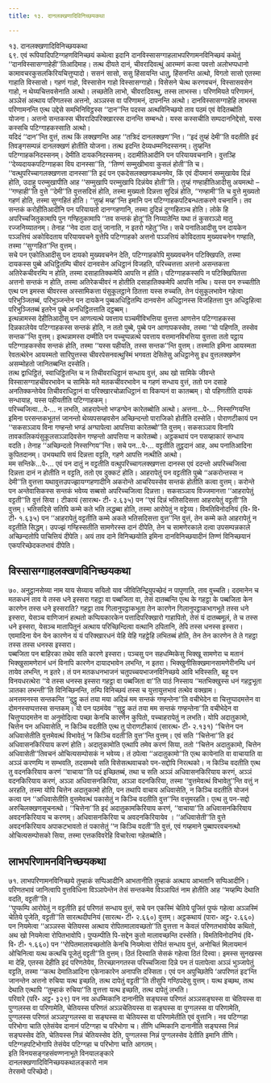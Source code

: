 ```yaml
---
title: १३. दानलक्खणादिविनिच्छयकथा

---
```

१३. दानलक्खणादिविनिच्छयकथा  
६९. एवं रूपियादिपटिग्गहणविनिच्छयं कथेत्वा इदानि दानविस्सासग्गाहलाभपरिणामनविनिच्छयं कथेतुं ‘‘दानविस्सासग्गाहेही’’तिआदिमाह। तत्थ दीयते दानं, चीवरादिवत्थुं आरम्मणं कत्वा पवत्तो अलोभप्पधानो कामावचरकुसलकिरियचित्तुप्पादो। ससनं सासो, ससु हिंसायन्ति धातु, हिंसनन्ति अत्थो, विगतो सासो एतस्मा गाहाति विस्सासो। गहणं गाहो, विस्सासेन गाहो विस्सासग्गाहो। विसेसने चेत्थ करणवचनं, विस्सासवसेन गाहो, न थेय्यचित्तवसेनाति अत्थो। लच्छतेति लाभो, चीवरादिवत्थु, तस्स लाभस्स। परिणमियते परिणामनं, अञ्ञेसं अत्थाय परिणतस्स अत्तनो, अञ्ञस्स वा परिणामनं, दापनन्ति अत्थो। दानविस्सासग्गाहेहि लाभस्स परिणामनन्ति एत्थ उद्देसे समभिनिविट्ठस्स ‘‘दान’’न्ति पदस्स अत्थविनिच्छयो ताव पठमं एवं वेदितब्बोति योजना। अत्तनो सन्तकस्स चीवरादिपरिक्खारस्स दानन्ति सम्बन्धो। यस्स कस्सचीति सम्पदाननिद्देसो, यस्स कस्सचि पटिग्गाहकस्साति अत्थो।  
यदिदं ‘‘दान’’न्ति वुत्तं, तत्थ किं लक्खणन्ति आह ‘‘तत्रिदं दानलक्खण’’न्ति। ‘‘इदं तुय्हं देमी’’ति वदतीति इदं तिवङ्गसम्पन्नं दानलक्खणं होतीति योजना। तत्थ इदन्ति देय्यधम्मनिदस्सनम्। तुय्हन्ति पटिग्गाहकनिदस्सनम्। देमीति दायकनिदस्सनम्। ददामीतिआदीनि पन परियायवचनानि। वुत्तञ्हि ‘‘देय्यदायकपटिग्गाहका विय दानस्सा’’ति, ‘‘तिण्णं सम्मुखीभावा कुसलं होती’’ति च। ‘‘वत्थुपरिच्चागलक्खणत्ता दानस्सा’’ति इदं पन एकदेसलक्खणकथनमेव, किं एवं दीयमानं सम्मुखायेव दिन्नं होति, उदाहु परम्मुखापीति आह ‘‘सम्मुखापि परम्मुखापि दिन्नंयेव होती’’ति। तुय्हं गण्हाहीतिआदीसु अयमत्थो – ‘‘गण्हाही’’ति वुत्ते ‘‘देमी’’ति वुत्तसदिसं होति, तस्मा मुख्यतो दिन्नत्ता सुदिन्नं होति, ‘‘गण्हामी’’ति च वुत्ते मुख्यतो गहणं होति, तस्मा सुग्गहितं होति। ‘‘तुय्हं मय्ह’’न्ति इमानि पन पटिग्गाहकपटिबन्धताकरणे वचनानि। तव सन्तकं करोहीतिआदीनि पन परियायतो दानग्गहणानि, तस्मा दुदिन्नं दुग्गहितञ्च होति। लोके हि अपरिच्चजितुकामापि पुन गण्हितुकामापि ‘‘तव सन्तकं होतू’’ति निय्यातेन्ति यथा तं कुसरञ्ञो मातु रज्जनिय्यातनम्। तेनाह ‘‘नेव दाता दातुं जानाति, न इतरो गहेतु’’न्ति। सचे पनातिआदीसु पन दायकेन पञ्ञत्तियं अकोविदताय परियायवचने वुत्तेपि पटिग्गाहको अत्तनो पञ्ञत्तियं कोविदताय मुख्यवचनेन गण्हाति, तस्मा ‘‘सुग्गहित’’न्ति वुत्तम्।  
सचे पन एकोतिआदीसु पन दायको मुख्यवचनेन देति, पटिग्गाहकोपि मुख्यवचनेन पटिक्खिपति, तस्मा दायकस्स पुब्बे अधिट्ठितम्पि चीवरं दानवसेन अधिट्ठानं विजहति, परिच्चत्तत्ता अत्तनो असन्तकत्ता अतिरेकचीवरम्पि न होति, तस्मा दसाहातिक्कमेपि आपत्ति न होति। पटिग्गाहकस्सपि न पटिक्खिपितत्ता अत्तनो सन्तकं न होति, तस्मा अतिरेकचीवरं न होतीति दसाहातिक्कमेपि आपत्ति नत्थि। यस्स पन रुच्चतीति एत्थ पन इमस्स चीवरस्स अस्सामिकत्ता पंसुकूलट्ठाने ठितत्ता यस्स रुच्चति, तेन पंसुकूलभावेन गहेत्वा परिभुञ्जितब्बं, परिभुञ्जन्तेन पन दायकेन पुब्बअधिट्ठितम्पि दानवसेन अधिट्ठानस्स विजहितत्ता पुन अधिट्ठहित्वा परिभुञ्जितब्बं इतरेन पुब्बे अनधिट्ठितत्ताति दट्ठब्बम्।  
इत्थन्नामस्स देहीतिआदीसु पन आणत्यत्थे पवत्ताय पञ्चमीविभत्तिया वुत्तत्ता आणत्तेन पटिग्गाहकस्स दिन्नकालेयेव पटिग्गाहकस्स सन्तकं होति, न ततो पुब्बे, पुब्बे पन आणापकस्सेव, तस्मा ‘‘यो पहिणति, तस्सेव सन्तक’’न्ति वुत्तम्। इत्थन्नामस्स दम्मीति पन पच्चुप्पन्नत्थे पवत्ताय वत्तमानविभत्तिया वुत्तत्ता ततो पट्ठाय पटिग्गाहकस्सेव सन्तकं होति, तस्मा ‘‘यस्स पहीयति, तस्स सन्तक’’न्ति वुत्तम्। तस्माति इमिना आयस्मता रेवतत्थेरेन आयस्मतो सारिपुत्तस्स चीवरपेसनवत्थुस्मिं भगवता देसितेसु अधिट्ठानेसु इध वुत्तलक्खणेन असम्मोहतो जानितब्बन्ति दस्सेति।  
तत्थ द्वाधिट्ठितं, स्वाधिट्ठितन्ति च न तिचीवराधिट्ठानं सन्धाय वुत्तं, अथ खो सामिके जीवन्ते विस्सासग्गाहचीवरभावेन च सामिके मते मतकचीवरभावेन च गहणं सन्धाय वुत्तं, ततो पन दसाहे अनतिक्कन्तेयेव तिचीवराधिट्ठानं वा परिक्खारचोळाधिट्ठानं वा विकप्पनं वा कातब्बम्। यो पहिणतीति दायकं सन्धायाह, यस्स पहीयतीति पटिग्गाहकम्।  
परिच्चजित्वा…पे॰… न लभति, आहरापेन्तो भण्डग्घेन कारेतब्बोति अत्थो। अत्तना…पे॰… निस्सग्गियन्ति इमिना परसन्तकभूतत्तं जानन्तो थेय्यपसय्हवसेन अच्छिन्दन्तो पाराजिको होतीति दस्सेति। पोराणटीकायं पन ‘‘सकसञ्ञाय विना गण्हन्तो भण्डं अग्घापेत्वा आपत्तिया कारेतब्बो’’ति वुत्तम्। सकसञ्ञाय विनापि तावकालिकपंसुकूलसञ्ञादिवसेन गण्हन्तो आपत्तिया न कारेतब्बो। अट्ठकथायं पन पसय्हाकारं सन्धाय वदति। तेनाह ‘‘अच्छिन्दतो निस्सग्गिय’’न्ति। सचे पन…पे॰… वट्टतीति तुट्ठदानं आह, अथ पनातिआदिना कुपितदानम्। उभयथापि सयं दिन्नत्ता वट्टति, गहणे आपत्ति नत्थीति अत्थो।  
मम सन्तिके…पे॰… एवं पन दातुं न वट्टतीति वत्थुपरिच्चागलक्खणत्ता दानस्स एवं ददन्तो अपरिच्चजित्वा दिन्नत्ता दानं न होतीति न वट्टति, ततो एव दुक्कटं होति। आहरापेतुं पन वट्टतीति पुब्बे ‘‘अकरोन्तस्स न देमी’’ति वुत्तत्ता यथावुत्तउपज्झायग्गहणादीनि अकरोन्ते आचरियस्सेव सन्तकं होतीति कत्वा वुत्तम्। करोन्ते पन अन्तेवासिकस्स सन्तकं भवेय्य सब्बसो अपरिच्चजित्वा दिन्नत्ता। सकसञ्ञाय विज्जमानत्ता ‘‘आहरापेतुं वट्टती’’ति वुत्तं सिया। टीकायं (सारत्थ॰ टी॰ २.६३५) पन ‘‘एवं दिन्नं भतिसदिसत्ता आहरापेतुं वट्टती’’ति वुत्तम्। भतिसदिसे सतिपि कम्मे कते भति लद्धब्बा होति, तस्मा आरोपेतुं न वट्टेय्य। विमतिविनोदनियं (वि॰ वि॰ टी॰ १.६३५) पन ‘‘आहरापेतुं वट्टतीति कम्मे अकते भतिसदिसत्ता वुत्त’’न्ति वुत्तं, तेन कम्मे कते आहरापेतुं न वट्टतीति सिद्धम्। उपज्झं गण्हिस्सतीति सामणेरस्स दानं दीपेति, तेन च सामणेरकाले दत्वा उपसम्पन्नकाले अच्छिन्दतोपि पाचित्तियं दीपेति। अयं ताव दाने विनिच्छयोति इमिना दानविनिच्छयादीनं तिण्णं विनिच्छयानं एकपरिच्छेदकतभावं दीपेति।  


## विस्सासग्गाहलक्खणविनिच्छयकथा

७०. अनुट्ठानसेय्या नाम याय सेय्याय सयितो याव जीवितिन्द्रियुपच्छेदं न पापुणाति, ताव वुच्चति। ददमानेन च मतकधनं ताव ये तस्स धने इस्सरा गहट्ठा वा पब्बजिता वा, तेसं दातब्बन्ति एत्थ के गहट्ठा के पब्बजिता केन कारणेन तस्स धने इस्सराति? गहट्ठा ताव गिलानुपट्ठाकभूता तेन कारणेन गिलानुपट्ठाकभागभूते तस्स धने इस्सरा, येसञ्च वाणिजानं हत्थतो कप्पियकारकेन पत्तादिपरिक्खारो गाहापितो, तेसं यं दातब्बमूलं, ते च तस्स धने इस्सरा, येसञ्च मातापितूनं अत्थाय परिच्छिन्दित्वा वत्थानि ठपितानि, तेपि तस्स धनस्स इस्सरा। एवमादिना येन येन कारणेन यं यं परिक्खारधनं येहि येहि गहट्ठेहि लभितब्बं होति, तेन तेन कारणेन ते ते गहट्ठा तस्स तस्स धनस्स इस्सरा।  
पब्बजिता पन बाहिरका तथेव सति कारणे इस्सरा। पञ्चसु पन सहधम्मिकेसु भिक्खू सामणेरा च मतानं भिक्खुसामणेरानं धनं विनापि कारणेन दायादभावेन लभन्ति, न इतरा। भिक्खुनीसिक्खमानसामणेरीनम्पि धनं तायेव लभन्ति, न इतरे। तं पन मतकधनभाजनं चतुपच्चयभाजनविनिच्छये आवि भविस्सति, बहू पन विनयधरत्थेरा ‘‘ये तस्स धनस्स इस्सरा गहट्ठा वा पब्बजिता वा’’ति पाठं निस्साय ‘‘मतभिक्खुस्स धनं गहट्ठभूता ञातका लभन्ती’’ति विनिच्छिनन्ति, तम्पि विनिच्छयं तस्स च युत्तायुत्तभावं तत्थेव वक्खाम।  
अनत्तमनस्स सन्तकन्ति ‘‘दुट्ठु कतं तया मया अदिन्नं मम सन्तकं गण्हन्तेना’’ति वचीभेदेन वा चित्तुप्पादमत्तेन वा दोमनस्सप्पत्तस्स सन्तकम्। यो पन पठमंयेव ‘‘सुट्ठु कतं तया मम सन्तकं गण्हन्तेना’’ति वचीभेदेन वा चित्तुप्पादमत्तेन वा अनुमोदित्वा पच्छा केनचि कारणेन कुपितो, पच्चाहरापेतुं न लभति। योपि अदातुकामो, चित्तेन पन अधिवासेति, न किञ्चि वदतीति एत्थ तु पोराणटीकायं (सारत्थ॰ टी॰ २.१३१) ‘‘चित्तेन पन अधिवासेतीति वुत्तमेवत्थं विभावेतुं ‘न किञ्चि वदती’ति वुत्त’’न्ति वुत्तम्। एवं सति ‘‘चित्तेना’’ति इदं अधिवासनकिरियाय करणं होति। अदातुकामोति एत्थापि तमेव करणं सिया, ततो ‘‘चित्तेन अदातुकामो, चित्तेन अधिवासेती’’तिवचनं ओचित्यसम्पोसकं न भवेय्य। तं ठपेत्वा ‘‘अदातुकामो’’ति एत्थ कायेनाति वा वाचायाति वा अञ्ञं करणम्पि न सम्भवति, तदसम्भवे सति विसेसत्थवाचको पन-सद्दोपि निरत्थको। न किञ्चि वदतीति एत्थ तु वदनकिरियाय करणं ‘‘वाचाया’’ति पदं इच्छितब्बं, तथा च सति अञ्ञं अधिवासनकिरियाय करणं, अञ्ञं वदनकिरियाय करणं, अञ्ञा अधिवासनकिरिया, अञ्ञा वदनकिरिया, तस्मा ‘‘वुत्तमेवत्थं विभावेतु’’न्ति वत्तुं न अरहति, तस्मा योपि चित्तेन अदातुकामो होति, पन तथापि वाचाय अधिवासेति, न किञ्चि वदतीति योजनं कत्वा पन ‘‘अधिवासेतीति वुत्तमेवत्थं पकासेतुं न किञ्चि वदतीति वुत्त’’न्ति वत्तुमरहति। एत्थ तु पन-सद्दो अरुचिलक्खणसूचनत्थो। ‘‘चित्तेना’’ति इदं अदातुकामकिरियाय करणं, ‘‘वाचाया’’ति अधिवासनकिरियाय अवदनकिरियाय च करणम्। अधिवासनकिरिया च अवदनकिरियायेव । ‘‘अधिवासेती’’ति वुत्ते अवदनकिरियाय अपाकटभावतो तं पकासेतुं ‘‘न किञ्चि वदती’’ति वुत्तं, एवं गय्हमाने पुब्बापरवचनत्थो ओचित्यसम्पोसको सिया, तस्मा एत्तकविवरेहि विचारेत्वा गहेतब्बोति।  


## लाभपरिणामनविनिच्छयकथा

७१. लाभपरिणामनविनिच्छये तुम्हाकं सप्पिआदीनि आभतानीति तुम्हाकं अत्थाय आभतानि सप्पिआदीनि। परिणतभावं जानित्वापि वुत्तविधिना विञ्ञापेन्तेन तेसं सन्तकमेव विञ्ञापितं नाम होतीति आह ‘‘मय्हम्पि देथाति वदति, वट्टती’’ति।  
‘‘पुप्फम्पि आरोपेतुं न वट्टतीति इदं परिणतं सन्धाय वुत्तं, सचे पन एकस्मिं चेतिये पूजितं पुप्फं गहेत्वा अञ्ञस्मिं चेतिये पूजेति, वट्टती’’ति सारत्थदीपनियं (सारत्थ॰ टी॰ २.६६०) वुत्तम्। अट्ठकथायं (पारा॰ अट्ठ॰ २.६६०) पन नियमेत्वा ‘‘अञ्ञस्स चेतियस्स अत्थाय रोपितमालावच्छतो’’ति वुत्तत्ता न केवलं परिणतभावोयेव कथितो, अथ खो नियमेत्वा रोपितभावोपि। पुप्फम्पीति पि-सद्देन कुतो मालावच्छन्ति दस्सेति। विमतिविनोदनियं (वि॰ वि॰ टी॰ १.६६०) पन ‘‘रोपितमालावच्छतोति केनचि नियमेत्वा रोपितं सन्धाय वुत्तं, अनोचितं मिलायमानं ओचिनित्वा यत्थ कत्थचि पूजेतुं वट्टती’’ति वुत्तम्। ठितं दिस्वाति सेसकं गहेत्वा ठितं दिस्वा। इमस्स सुनखस्स मा देहि, एतस्स देहीति इदं परिणतेयेव, तिरच्छानगतस्स परिच्चजित्वा दिन्ने पन तं पलापेत्वा अञ्ञं भुञ्जापेतुं वट्टति, तस्मा ‘‘कत्थ देमातिआदिना एकेनाकारेन अनापत्ति दस्सिता। एवं पन अपुच्छितेपि ‘अपरिणतं इद’न्ति जानन्तेन अत्तनो रुचिया यत्थ इच्छति, तत्थ दापेतुं वट्टती’’ति तीसुपि गण्ठिपदेसु वुत्तम्। यत्थ इच्छथ, तत्थ देथाति एत्थापि ‘‘तुम्हाकं रुचिया’’ति वुत्तत्ता यत्थ इच्छति, तत्थ दापेतुं लभति।  
परिवारे (परि॰ अट्ठ॰ ३२९) पन नव अधम्मिकानि दानानीति सङ्घस्स परिणतं अञ्ञसङ्घस्स वा चेतियस्स वा पुग्गलस्स वा परिणामेति, चेतियस्स परिणतं अञ्ञचेतियस्स वा सङ्घस्स वा पुग्गलस्स वा परिणामेति, पुग्गलस्स परिणतं अञ्ञपुग्गलस्स वा सङ्घस्स वा चेतियस्स वा परिणामेतीति एवं वुत्तानि। नव पटिग्गहा परिभोगा चाति एतेसंयेव दानानं पटिग्गहा च परिभोगा च। तीणि धम्मिकानि दानानीति सङ्घस्स निन्नं सङ्घस्सेव देति, चेतियस्स निन्नं चेतियस्सेव देति, पुग्गलस्स निन्नं पुग्गलस्सेव देतीति इमानि तीणि। पटिग्गहपटिभोगापि तेसंयेव पटिग्गहा च परिभोगा चाति आगतम्।  
इति विनयसङ्गहसंवण्णनाभूते विनयालङ्कारे  
दानलक्खणादिविनिच्छयकथालङ्कारो नाम  
तेरसमो परिच्छेदो।  